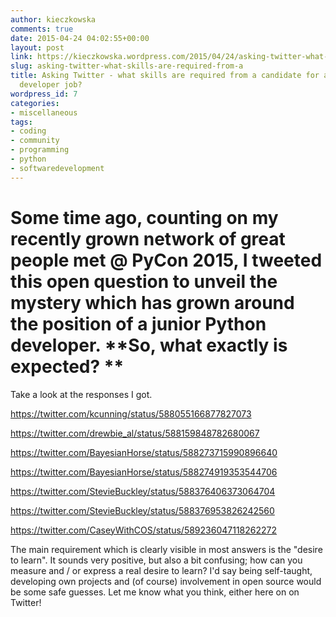 ```yaml
---
author: kieczkowska
comments: true
date: 2015-04-24 04:02:55+00:00
layout: post
link: https://kieczkowska.wordpress.com/2015/04/24/asking-twitter-what-skills-are-required-from-a/
slug: asking-twitter-what-skills-are-required-from-a
title: Asking Twitter - what skills are required from a candidate for a junior Python
  developer job?
wordpress_id: 7
categories:
- miscellaneous
tags:
- coding
- community
- programming
- python
- softwaredevelopment
---
```


# Some time ago, counting on my recently grown network of great people met @ PyCon 2015, I tweeted this open question to unveil the mystery which has grown around the position of a junior Python developer. **So, what exactly is expected? **




Take a look at the responses I got. 







https://twitter.com/kcunning/status/588055166877827073

https://twitter.com/drewbie_al/status/588159848782680067

https://twitter.com/BayesianHorse/status/588273715990896640

https://twitter.com/BayesianHorse/status/588274919353544706

https://twitter.com/StevieBuckley/status/588376406373064704

https://twitter.com/StevieBuckley/status/588376953826242560

https://twitter.com/CaseyWithCOS/status/589236047118262272







The main requirement which is clearly visible in most answers is the "desire to learn". It sounds very positive, but also a bit confusing; how can you measure and / or express a real desire to learn? I'd say being self-taught, developing own projects and (of course) involvement in open source would be some safe guesses. Let me know what you think, either here on on Twitter! 
